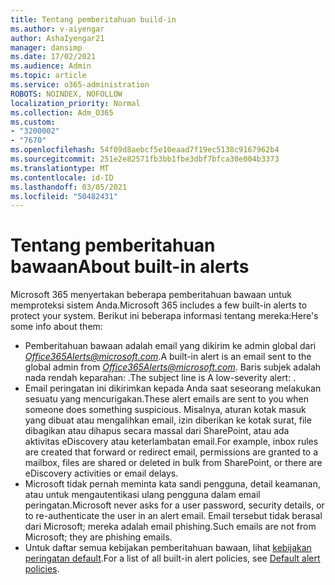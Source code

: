 ```yaml
---
title: Tentang pemberitahuan build-in
ms.author: v-aiyengar
author: AshaIyengar21
manager: dansimp
ms.date: 17/02/2021
ms.audience: Admin
ms.topic: article
ms.service: o365-administration
ROBOTS: NOINDEX, NOFOLLOW
localization_priority: Normal
ms.collection: Adm_O365
ms.custom:
- "3200002"
- "7670"
ms.openlocfilehash: 54f09d8aebcf5e10eaad7f19ec5138c9167962b4
ms.sourcegitcommit: 251e2e82571fb3bb1fbe3dbf7bfca30e004b3373
ms.translationtype: MT
ms.contentlocale: id-ID
ms.lasthandoff: 03/05/2021
ms.locfileid: "50482431"
---
```

# <a name="about-built-in-alerts"></a><span data-ttu-id="3ce2d-102">Tentang pemberitahuan bawaan</span><span class="sxs-lookup"><span data-stu-id="3ce2d-102">About built-in alerts</span></span>

<span data-ttu-id="3ce2d-103">Microsoft 365 menyertakan beberapa pemberitahuan bawaan untuk memproteksi sistem Anda.</span><span class="sxs-lookup"><span data-stu-id="3ce2d-103">Microsoft 365 includes a few built-in alerts to protect your system.</span></span> <span data-ttu-id="3ce2d-104">Berikut ini beberapa informasi tentang mereka:</span><span class="sxs-lookup"><span data-stu-id="3ce2d-104">Here's some info about them:</span></span>

- <span data-ttu-id="3ce2d-105">Pemberitahuan bawaan adalah email yang dikirim ke admin global dari *Office365Alerts@microsoft.com*.</span><span class="sxs-lookup"><span data-stu-id="3ce2d-105">A built-in alert is an email sent to the global admin from *Office365Alerts@microsoft.com*.</span></span> <span data-ttu-id="3ce2d-106">Baris subjek adalah nada rendah keparahan: <name of alert policy> .</span><span class="sxs-lookup"><span data-stu-id="3ce2d-106">The subject line is A low-severity alert: <name of alert policy>.</span></span>
- <span data-ttu-id="3ce2d-107">Email peringatan ini dikirimkan kepada Anda saat seseorang melakukan sesuatu yang mencurigakan.</span><span class="sxs-lookup"><span data-stu-id="3ce2d-107">These alert emails are sent to you when someone does something suspicious.</span></span> <span data-ttu-id="3ce2d-108">Misalnya, aturan kotak masuk yang dibuat atau mengalihkan email, izin diberikan ke kotak surat, file dibagikan atau dihapus secara massal dari SharePoint, atau ada aktivitas eDiscovery atau keterlambatan email.</span><span class="sxs-lookup"><span data-stu-id="3ce2d-108">For example, inbox rules are created that forward or redirect email, permissions are granted to a mailbox, files are shared or deleted in bulk from SharePoint, or there are eDiscovery activities or email delays.</span></span>
- <span data-ttu-id="3ce2d-109">Microsoft tidak pernah meminta kata sandi pengguna, detail keamanan, atau untuk mengautentikasi ulang pengguna dalam email peringatan.</span><span class="sxs-lookup"><span data-stu-id="3ce2d-109">Microsoft never asks for a user password, security details, or to re-authenticate the user in an alert email.</span></span> <span data-ttu-id="3ce2d-110">Email tersebut tidak berasal dari Microsoft; mereka adalah email phishing.</span><span class="sxs-lookup"><span data-stu-id="3ce2d-110">Such emails are not from Microsoft; they are phishing emails.</span></span>
- <span data-ttu-id="3ce2d-111">Untuk daftar semua kebijakan pemberitahuan bawaan, lihat [kebijakan peringatan default](https://go.microsoft.com/fwlink/?linkid=2103170).</span><span class="sxs-lookup"><span data-stu-id="3ce2d-111">For a list of all built-in alert policies, see [Default alert policies](https://go.microsoft.com/fwlink/?linkid=2103170).</span></span>